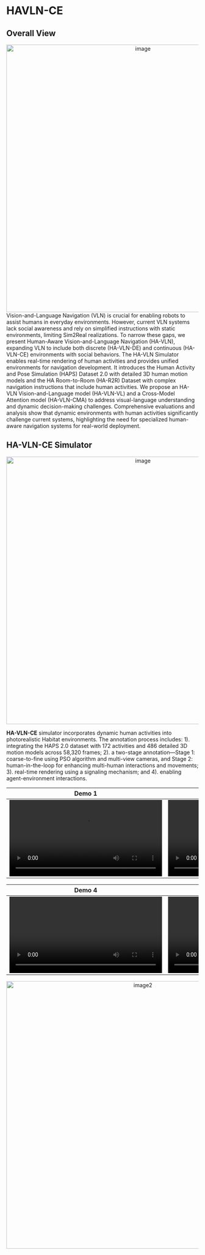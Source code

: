 # HAVLN-CE

## Overall View
<div align="center">
  <img src="figs/task_define_final-1.png" alt="image" width="700"/>
</div>
Vision-and-Language Navigation (VLN) is crucial for enabling robots to assist humans in everyday environments. However, current VLN systems lack social awareness and rely on simplified instructions with static environments, limiting Sim2Real realizations. To narrow these gaps, we present Human-Aware Vision-and-Language Navigation (HA-VLN), expanding VLN to include both discrete (HA-VLN-DE) and continuous (HA-VLN-CE) environments with social behaviors. The HA-VLN Simulator enables real-time rendering of human activities and provides unified environments for navigation development. It introduces the Human Activity and Pose Simulation (HAPS) Dataset 2.0 with detailed 3D human motion models and the HA Room-to-Room (HA-R2R) Dataset with complex navigation instructions that include human activities. We propose an HA-VLN Vision-and-Language model (HA-VLN-VL) and a Cross-Model Attention model (HA-VLN-CMA) to address visual-language understanding and dynamic decision-making challenges. Comprehensive evaluations and analysis show that dynamic environments with human activities significantly challenge current systems, highlighting the need for specialized human-aware navigation systems for real-world deployment.

## HA-VLN-CE Simulator
<div align="center">
  <img src="figs/simulator_draft_v2-1.png" alt="image" width="700"/>
</div>

**HA-VLN-CE** simulator incorporates dynamic human activities into photorealistic Habitat environments. The annotation process includes: 1). integrating the HAPS 2.0 dataset with 172 activities and 486 detailed 3D motion models across 58,320 frames; 2). a two-stage annotation—Stage 1: coarse-to-fine using PSO algorithm and multi-view cameras, and Stage 2: human-in-the-loop for enhancing multi-human interactions and movements; 3). real-time rendering using a signaling mechanism; and 4). enabling agent-environment interactions.


Demo 1|Demo 2|Demo 3
--|--|--
<video src="vids/demo_1.mp4" width="400" />|<video src="vids/demo_2.mp4" width="400" />|<video src="vids/demo_3.mp4" width="400" /></video>


Demo 4|Demo 5|Demo 6
--|--|--
<video src="vids/demo_4.mp4" width="400" />|<video src="vids/demo_5.mp4" width="400" />|<video src="vids/demo_6.mp4" width="400" /></video>

<div align="center">
  <img src="figs/overview_example-1.png" alt="image2" width="700"/>
</div>